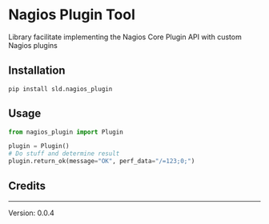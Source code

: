 # Nagios Plugin Tool

Library facilitate implementing the Nagios Core Plugin API with custom Nagios plugins

## Installation

```
pip install sld.nagios_plugin
```

## Usage 

```python 
from nagios_plugin import Plugin

plugin = Plugin()
# Do stuff and determine result
plugin.return_ok(message="OK", perf_data="/=123;0;")
```

## Credits



---
Version: 0.0.4